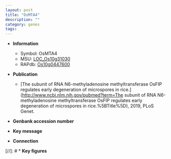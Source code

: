 ```yaml
---
layout: post
title: "OsMTA4"
description: ""
category: genes
tags: 
---
```


* **Information**  
    + Symbol: OsMTA4  
    + MSU: [LOC_Os10g31030](http://rice.plantbiology.msu.edu/cgi-bin/ORF_infopage.cgi?orf=LOC_Os10g31030)  
    + RAPdb: [Os10g0447600](http://rapdb.dna.affrc.go.jp/viewer/gbrowse_details/irgsp1?name=Os10g0447600)  

* **Publication**  
    + [The subunit of RNA N6-methyladenosine methyltransferase OsFIP regulates early degeneration of microspores in rice.](http://www.ncbi.nlm.nih.gov/pubmed?term=The subunit of RNA N6-methyladenosine methyltransferase OsFIP regulates early degeneration of microspores in rice.%5BTitle%5D), 2019, PLoS Genet.

* **Genbank accession number**  

* **Key message**  

* **Connection**  

[//]: # * **Key figures**  


